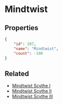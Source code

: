 # Mindtwist

<no description available>

## Properties

```json
{
    "id": 207,
    "name": "Mindtwist",
    "count": -100
}
```

## Related

- [Mindtwist Scythe I](../items/5386-mindtwist-scythe-i.md)
- [Mindtwist Scythe II](../items/5385-mindtwist-scythe-ii.md)
- [Mindtwist Scythe III](../items/5037-mindtwist-scythe-iii.md)

